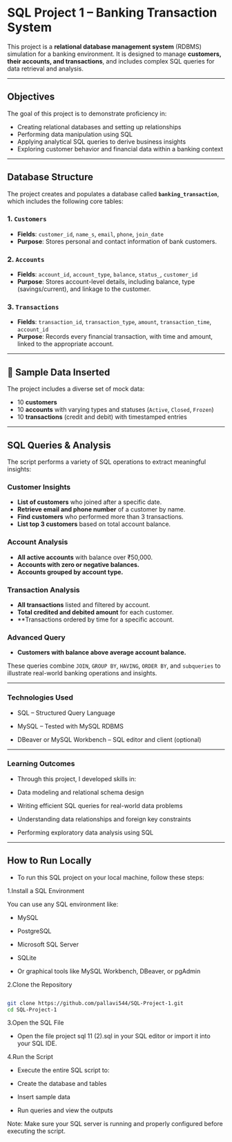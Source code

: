 #  SQL Project 1 – Banking Transaction System

This project is a **relational database management system** (RDBMS) simulation for a banking environment. It is designed to manage **customers, their accounts, and transactions**, and includes complex SQL queries for data retrieval and analysis.

---

##  Objectives

The goal of this project is to demonstrate proficiency in:

- Creating relational databases and setting up relationships
- Performing data manipulation using SQL
- Applying analytical SQL queries to derive business insights
- Exploring customer behavior and financial data within a banking context

---

##  Database Structure

The project creates and populates a database called **`banking_transaction`**, which includes the following core tables:

### 1. `Customers`
- **Fields**: `customer_id`, `name_s`, `email`, `phone`, `join_date`
- **Purpose**: Stores personal and contact information of bank customers.

### 2. `Accounts`
- **Fields**: `account_id`, `account_type`, `balance`, `status_`, `customer_id`
- **Purpose**: Stores account-level details, including balance, type (savings/current), and linkage to the customer.

### 3. `Transactions`
- **Fields**: `transaction_id`, `transaction_type`, `amount`, `transaction_time`, `account_id`
- **Purpose**: Records every financial transaction, with time and amount, linked to the appropriate account.

---

## 🧾 Sample Data Inserted

The project includes a diverse set of mock data:

- 10 **customers**
- 10 **accounts** with varying types and statuses (`Active`, `Closed`, `Frozen`)
- 10 **transactions** (credit and debit) with timestamped entries

---

##  SQL Queries & Analysis

The script performs a variety of SQL operations to extract meaningful insights:

###  Customer Insights
- **List of customers** who joined after a specific date.
- **Retrieve email and phone number** of a customer by name.
- **Find customers** who performed more than 3 transactions.
- **List top 3 customers** based on total account balance.

###  Account Analysis
- **All active accounts** with balance over ₹50,000.
- **Accounts with zero or negative balances.**
- **Accounts grouped by account type.**

###  Transaction Analysis
- **All transactions** listed and filtered by account.
- **Total credited and debited amount** for each customer.
- **Transactions ordered by time for a specific account.

###  Advanced Query
- **Customers with balance above average account balance.**

These queries combine `JOIN`, `GROUP BY`, `HAVING`, `ORDER BY`, and `subqueries` to illustrate real-world banking operations and insights.

---
### Technologies Used
* SQL – Structured Query Language

* MySQL – Tested with MySQL RDBMS

* DBeaver or MySQL Workbench – SQL editor and client (optional)

---

### Learning Outcomes
* Through this project, I developed skills in:

* Data modeling and relational schema design

* Writing efficient SQL queries for real-world data problems

* Understanding data relationships and foreign key constraints

* Performing exploratory data analysis using SQL

---

## How to Run Locally

* To run this SQL project on your local machine, follow these steps:

1.Install a SQL Environment

You can use any SQL environment like:

* MySQL

* PostgreSQL

* Microsoft SQL Server

* SQLite

* Or graphical tools like MySQL Workbench, DBeaver, or pgAdmin

2.Clone the Repository
   
```bash

git clone https://github.com/pallavi544/SQL-Project-1.git
cd SQL-Project-1

```

3.Open the SQL File
   
* Open the file project sql 11 (2).sql in your SQL editor or import it into your SQL IDE.

4.Run the Script

* Execute the entire SQL script to:

* Create the database and tables

* Insert sample data

* Run queries and view the outputs

Note: Make sure your SQL server is running and properly configured before executing the script.


